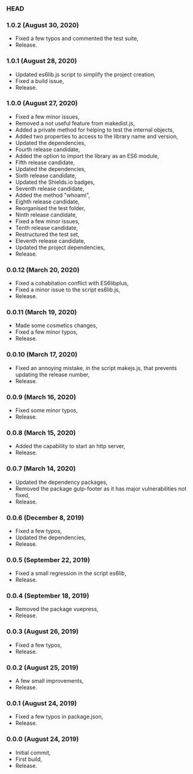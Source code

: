 ### HEAD

### 1.0.2 (August 30, 2020)

  * Fixed a few typos and commented the test suite,
  * Release.


### 1.0.1 (August 28, 2020)

  * Updated es6lib.js script to simplify the project creation,
  * Fixed a build issue,
  * Release.


### 1.0.0 (August 27, 2020)

  * Fixed a few minor issues,
  * Removed a not useful feature from makedist.js,
  * Added a private method for helping to test the internal objects,
  * Added two properties to access to the library name and version,
  * Updated the dependencies,
  * Fourth release candidate,
  * Added the option to import the library as an ES6 module,
  * Fifth release candidate,
  * Updated the dependencies,
  * Sixth release candidate,
  * Updated the Shields.io badges,
  * Seventh release candidate,
  * Added the method "whoami",
  * Eighth release candidate,
  * Reorganised the test folder,
  * Ninth release candidate,
  * Fixed a few minor issues,
  * Tenth release candidate,
  * Restructured the test set,
  * Eleventh release candidate,
  * Updated the project dependencies,
  * Release.


### 0.0.12 (March 20, 2020)

  * Fixed a cohabitation conflict with ES6libplus,
  * Fixed a minor issue to the script es6lib.js,
  * Release.


### 0.0.11 (March 19, 2020)

  * Made some cosmetics changes,
  * Fixed a few minor typos,
  * Release.


### 0.0.10 (March 17, 2020)

  * Fixed an annoying mistake, in the script makejs.js, that prevents updating the release number,
  * Release.


### 0.0.9 (March 16, 2020)

  * Fixed some minor typos,
  * Release.


### 0.0.8 (March 15, 2020)

  * Added the capability to start an http server,
  * Release.


### 0.0.7 (March 14, 2020)

  * Updated the dependency packages,
  * Removed the package gulp-footer as it has major vulnerabilities not fixed,
  * Release.


### 0.0.6 (December 8, 2019)

  * Fixed a few typos,
  * Updated the dependencies,
  * Release.


### 0.0.5 (September 22, 2019)

  * Fixed a small regression in the script es6lib,
  * Release.


### 0.0.4 (September 18, 2019)

  * Removed the package vuepress,
  * Release.


### 0.0.3 (August 26, 2019)

  * Fixed a few typos,
  * Release.


### 0.0.2 (August 25, 2019)

  * A few small improvements,
  * Release.


### 0.0.1 (August 24, 2019)

  * Fixed a few typos in package.json,
  * Release.


### 0.0.0 (August 24, 2019)

  * Initial commit,
  * First build,
  * Release.
